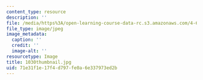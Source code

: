 ```yaml
---
content_type: resource
description: ''
file: /media/https%3A/open-learning-course-data-rc.s3.amazonaws.com/4-614-religious-architecture-and-islamic-cultures-fall-2002/71e31f1e17f4d797fe0a6e337973ed2b_1030thumbnail.jpg
file_type: image/jpeg
image_metadata:
  caption: ''
  credit: ''
  image-alt: ''
resourcetype: Image
title: 1030thumbnail.jpg
uid: 71e31f1e-17f4-d797-fe0a-6e337973ed2b
---
```

